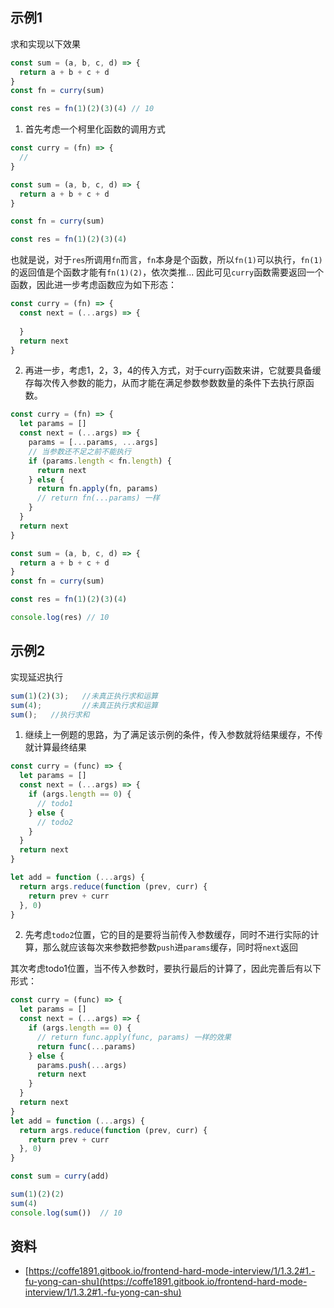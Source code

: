 ## 示例1
求和实现以下效果
```javascript
const sum = (a, b, c, d) => {
  return a + b + c + d
}
const fn = curry(sum)

const res = fn(1)(2)(3)(4) // 10
```

1. 首先考虑一个柯里化函数的调用方式
```javascript
const curry = (fn) => {
  //
}

const sum = (a, b, c, d) => {
  return a + b + c + d
}

const fn = curry(sum)

const res = fn(1)(2)(3)(4)
```
也就是说，对于`res`所调用`fn`而言，`fn`本身是个函数，所以`fn(1)`可以执行，`fn(1)`的返回值是个函数才能有`fn(1)(2)`，依次类推...
因此可见`curry`函数需要返回一个函数，因此进一步考虑函数应为如下形态：
```javascript
const curry = (fn) => {
  const next = (...args) => {
  
  }
  return next
}
```

2. 再进一步，考虑1，2，3，4的传入方式，对于curry函数来讲，它就要具备缓存每次传入参数的能力，从而才能在满足参数参数数量的条件下去执行原函数。
```javascript
const curry = (fn) => {
  let params = []
  const next = (...args) => {
    params = [...params, ...args]
    // 当参数还不足之前不能执行
    if (params.length < fn.length) {
      return next
    } else {
      return fn.apply(fn, params)
      // return fn(...params) 一样
    }
  }
  return next
}

const sum = (a, b, c, d) => {
  return a + b + c + d
}
const fn = curry(sum)

const res = fn(1)(2)(3)(4)

console.log(res) // 10
```
## 示例2
实现延迟执行
```javascript
sum(1)(2)(3);   //未真正执行求和运算
sum(4);         //未真正执行求和运算
sum();   //执行求和
```

1. 继续上一例题的思路，为了满足该示例的条件，传入参数就将结果缓存，不传就计算最终结果
```javascript
const curry = (func) => {
  let params = []
  const next = (...args) => {
    if (args.length == 0) {
      // todo1
    } else {
      // todo2
    }
  }
  return next
}

let add = function (...args) {
  return args.reduce(function (prev, curr) {
    return prev + curr
  }, 0)
}
```

2. 先考虑`todo2`位置，它的目的是要将当前传入参数缓存，同时不进行实际的计算，那么就应该每次来参数把参数`push`进`params`缓存，同时将`next`返回

其次考虑todo1位置，当不传入参数时，要执行最后的计算了，因此完善后有以下形式：
```javascript
const curry = (func) => {
  let params = []
  const next = (...args) => {
    if (args.length == 0) {
      // return func.apply(func, params) 一样的效果
      return func(...params)
    } else {
      params.push(...args)
      return next
    }
  }
  return next
}
let add = function (...args) {
  return args.reduce(function (prev, curr) {
    return prev + curr
  }, 0)
}

const sum = curry(add)

sum(1)(2)(2)
sum(4)
console.log(sum())  // 10
```



## 资料

- [https://coffe1891.gitbook.io/frontend-hard-mode-interview/1/1.3.2#1.-fu-yong-can-shu](https://coffe1891.gitbook.io/frontend-hard-mode-interview/1/1.3.2#1.-fu-yong-can-shu)
